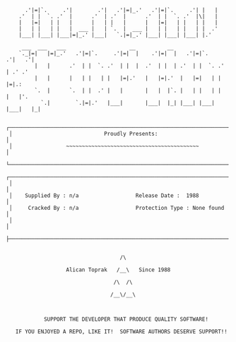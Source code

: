           .'|=|`.     .'|        .'|   .'|=|_.'   .'|=|`.     .'| |   |            
        .'  | |  `. .'  |      .'  | .'  |      .'  | |  `. .'  |\|   |            
        |   |=|   | |   |      |   | |   |      |   |=|   | |   | |   |            
        |   | |   | |   |  ___ |   | `.  |  ___ |   | |   | |   | |  .'            
        |___| |___| |___|=|_.' |___|   `.|=|_.' |___| |___| |___| |.'              

         ___  ___   ___                    __          __                          
        `._|=|   |=|_.'   .'|=|`.     .'|=|  |    .'|=|  |   .'|=|`.     .'|   .'| 
             |   |      .'  | |  `. .'  | |  |  .'  | |  | .'  | |  `. .'  | .' .' 
             |   |      |   | |   | |   |=|.'   |   |=|.'  |   |=|   | |   |=|.:   
             `.  |      `.  | |  .' |   |       |   |  |`. |   | |   | |   |   |'. 
               `.|        `.|=|.'   |___|       |___|  |_| |___| |___| |___|   |_| 

     ┌────────────────────────────────────────────────────────────────────────────┐
     │                             Proudly Presents:                              │
     │                 ~~~~~~~~~~~~~~~~~~~~~~~~~~~~~~~~~~~~~~~~~~                 │
     └────────────────────────────────────────────────────────────────────────────┘
     ┌────────────────────────────────────────────────────────────────────────────┐
     │                                                                            │
     │    Supplied By : n/a                  Release Date :  1988                 │
     │     Cracked By : n/a                  Protection Type : None found         │
     │                                                                            │
     ├────────────────────────────────────────────────────────────────────────────┤


                                        /\
  
                       Alican Toprak   /__\   Since 1988

                                      /\  /\

                                     /__\/__\



                SUPPORT THE DEVELOPER THAT PRODUCE QUALITY SOFTWARE!

       IF YOU ENJOYED A REPO, LIKE IT!  SOFTWARE AUTHORS DESERVE SUPPORT!!
